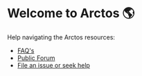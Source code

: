 # Welcome to Arctos :earth_americas:

Help navigating the Arctos resources:
 - [FAQ's](https://arctosdb.org/faq/)
 - [Public Forum](https://github.com/ArctosDB/arctos)
 - [File an issue or seek help](https://github.com/ArctosDB/arctos/issues)
